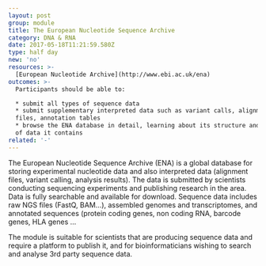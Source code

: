 ```yaml
---
layout: post
group: module
title: The European Nucleotide Sequence Archive
category: DNA & RNA
date: 2017-05-18T11:21:59.580Z
type: half day
new: 'no'
resources: >-
  [European Nucleotide Archive](http://www.ebi.ac.uk/ena)
outcomes: >-
  Participants should be able to:

  * submit all types of sequence data
  * submit supplementary interpreted data such as variant calls, alignment
  files, annotation tables
  * browse the ENA database in detail, learning about its structure and the type
  of data it contains
related: '-'
---
```

The European Nucleotide Sequence Archive (ENA) is a global database for storing experimental nucleotide data and also interpreted data (alignment files, variant calling, analysis results). The data is submitted by scientists conducting sequencing experiments and publishing research in the area. Data is fully searchable and available for download. Sequence data includes raw NGS files (FastQ, BAM…), assembled genomes and transcriptomes, and annotated sequences (protein coding genes, non coding RNA, barcode genes, HLA genes …

The module is suitable for scientists that are producing sequence data and require a platform to publish it, and for bioinformaticians wishing to search and analyse 3rd party sequence data.

